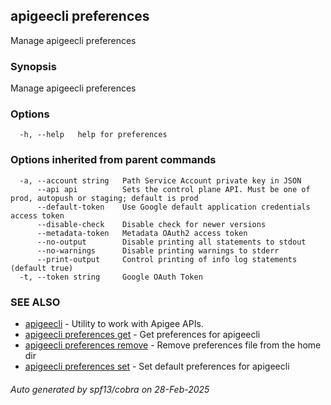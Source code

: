 ## apigeecli preferences

Manage apigeecli preferences

### Synopsis

Manage apigeecli preferences

### Options

```
  -h, --help   help for preferences
```

### Options inherited from parent commands

```
  -a, --account string   Path Service Account private key in JSON
      --api api          Sets the control plane API. Must be one of prod, autopush or staging; default is prod
      --default-token    Use Google default application credentials access token
      --disable-check    Disable check for newer versions
      --metadata-token   Metadata OAuth2 access token
      --no-output        Disable printing all statements to stdout
      --no-warnings      Disable printing warnings to stderr
      --print-output     Control printing of info log statements (default true)
  -t, --token string     Google OAuth Token
```

### SEE ALSO

* [apigeecli](apigeecli.md)	 - Utility to work with Apigee APIs.
* [apigeecli preferences get](apigeecli_preferences_get.md)	 - Get preferences for apigeecli
* [apigeecli preferences remove](apigeecli_preferences_remove.md)	 - Remove preferences file from the home dir
* [apigeecli preferences set](apigeecli_preferences_set.md)	 - Set default preferences for apigeecli

###### Auto generated by spf13/cobra on 28-Feb-2025

